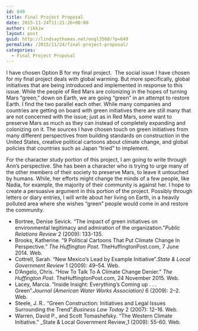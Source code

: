 ```yaml
---
id: 649
title: Final Project Proposal
date: 2015-11-24T11:21:26+00:00
author: rikkiw
layout: post
guid: http://lindsaythomas.net/engl3560/?p=649
permalink: /2015/11/24/final-project-proposal/
categories:
  - Final Project Proposal
---
```

I have chosen Option B for my final project.  The social issue I have chosen for my final project deals with global warming. But more specifically, global initiatives that are being introduced and implemented in response to this issue. While the people of Red Mars are colonizing in the hopes of turning Mars “green,” down on Earth, we are going “green” in an attempt to restore Earth. I find the two parallel each other. While many companies and countries are getting on board with green initiatives there are still many that are not concerned with the issue; just as in Red Mars, some want to preserve Mars as much as they can instead of completely expanding and colonizing on it. The sources I have chosen touch on green initiatives from many different perspectives from building standards on construction in the United States, creative political cartoons about climate change, and global policies that countries such as Japan “tried” to implement.

For the character study portion of this project, I am going to write through Ann’s perspective. She has been a character who is trying to urge many of the other members of their society to preserve Mars, to leave it untouched by humans. While, her efforts might change the minds of a few people, like Nadia, for example, the majority of their community is against her. I hope to create a persuasive argument in this portion of the project. Possibly through letters or diary entries, I will write about her living on Earth, in a heavily polluted area where she wishes “green” people would come in and restore the community.

  * Bortree, Denise Sevick. &#8220;The impact of green initiatives on environmental legitimacy and admiration of the organization.&#8221;_Public Relations Review_ 2 (2009): 133-135.
  * Brooks, Katherine. “9 Political Cartoons That Put Climate Change In Perspective.” _The Huffington Post_. TheHuffingtonPost.com, 7 June 2014. Web.
  * Cottrell, Sarah. “New Mexico&#8217;s Lead by Example Initiative”._State & Local Government Review_ 1 (2009): 49–54. Web.
  * D’Angelo, Chris. “How To Talk To A Climate Change Denier.” _The Huffington Post_. TheHuffingtonPost.com, 24 November 2015. Web.
  * Lacey, Marcia. “Inside Insight: Everything&#8217;s Coming up . . . Green”._Journal (American Water Works Association)_ 6 (2009): 2–2. Web.
  * Steele, J. R.. “Green Construction: Initiatives and Legal Issues Surrounding the Trend”._Business Law Today_ 2 (2007): 12–16. Web.
  * Warren, David P., and Scott Tomashefsky. “The Western Climate Initiative.” _State & Local Government Review_1 (2009): 55-60. Web.